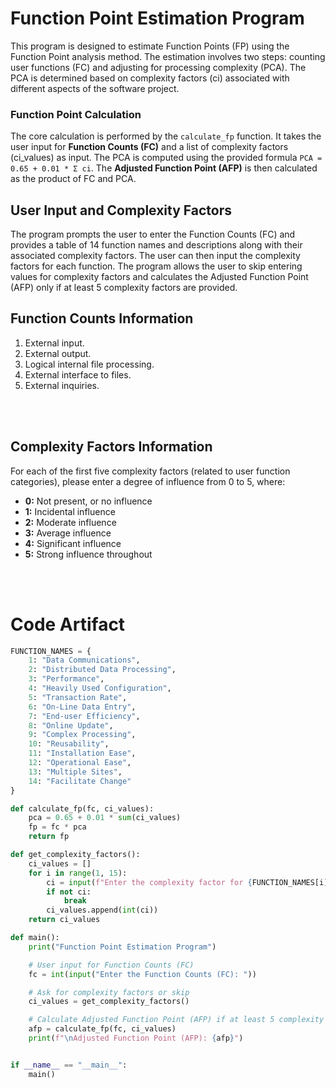 # Function Point Estimation Program

This program is designed to estimate Function Points (FP) using the Function Point analysis method. The estimation involves two steps: counting user functions (FC) and adjusting for processing complexity (PCA). The PCA is determined based on complexity factors (ci) associated with different aspects of the software project.
</br>

### Function Point Calculation

The core calculation is performed by the `calculate_fp` function. It takes the user input for **Function Counts (FC)** and a list of complexity factors (ci_values) as input. The PCA is computed using the provided formula `PCA = 0.65 + 0.01 * Σ ci`. The **Adjusted Function Point (AFP)** is then calculated as the product of FC and PCA.
</br>

## User Input and Complexity Factors

The program prompts the user to enter the Function Counts (FC) and provides a table of 14 function names and descriptions along with their associated complexity factors. The user can then input the complexity factors for each function. The program allows the user to skip entering values for complexity factors and calculates the Adjusted Function Point (AFP) only if at least 5 complexity factors are provided.
</br>

## Function Counts Information

1. External input.
2. External output.
3. Logical internal file processing.
4. External interface to files.
5. External inquiries.
</br>
</br>

## Complexity Factors Information

For each of the first five complexity factors (related to user function categories), please enter a degree of influence from 0 to 5, where:

- **0:** Not present, or no influence
- **1:** Incidental influence
- **2:** Moderate influence
- **3:** Average influence
- **4:** Significant influence
- **5:** Strong influence throughout
</br>
</br>

# Code Artifact

```python
FUNCTION_NAMES = {
    1: "Data Communications",
    2: "Distributed Data Processing",
    3: "Performance",
    4: "Heavily Used Configuration",
    5: "Transaction Rate",
    6: "On-Line Data Entry",
    7: "End-user Efficiency",
    8: "Online Update",
    9: "Complex Processing",
    10: "Reusability",
    11: "Installation Ease",
    12: "Operational Ease",
    13: "Multiple Sites",
    14: "Facilitate Change"
}

def calculate_fp(fc, ci_values):
    pca = 0.65 + 0.01 * sum(ci_values)
    fp = fc * pca
    return fp

def get_complexity_factors():
    ci_values = []
    for i in range(1, 15):
        ci = input(f"Enter the complexity factor for {FUNCTION_NAMES[i]} (0-5): ")
        if not ci:
            break
        ci_values.append(int(ci))
    return ci_values

def main():
    print("Function Point Estimation Program")

    # User input for Function Counts (FC)
    fc = int(input("Enter the Function Counts (FC): "))

    # Ask for complexity factors or skip
    ci_values = get_complexity_factors()

    # Calculate Adjusted Function Point (AFP) if at least 5 complexity factors are provided
    afp = calculate_fp(fc, ci_values)
    print(f"\nAdjusted Function Point (AFP): {afp}")


if __name__ == "__main__":
    main()
```